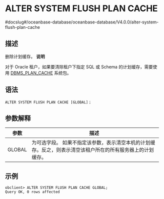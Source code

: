 ALTER SYSTEM FLUSH PLAN CACHE 
==================================================
#docslug#/oceanbase-database/oceanbase-database/V4.0.0/alter-system-flush-plan-cache


描述 
-----------------------

删除计划缓存。
**说明**



对于 Oracle 租户，如果要清除租户下指定 SQL 或 Schema 的计划缓存，需要使用 [DBMS_PLAN_CACHE](../../../../6.pl-reference/13.pl-system-package/12.DBMS_PLAN_CACHE/1.dbms_plan_cache-overview.md) 系统包。

语法 
-----------------------

```unknow
ALTER SYSTEM FLUSH PLAN CACHE [GLOBAL]；
```



参数解释 
-------------------------



|   参数   |                                   描述                                   |
|--------|------------------------------------------------------------------------|
| GLOBAL | 为可选字段。 如果不指定该参数，表示清空本机的计划缓存。反之，则表示清空该租户所在的所有服务器上的计划缓存。 |



示例 
-----------------------

```unknow
obclient> ALTER SYSTEM FLUSH PLAN CACHE GLOBAL;
Query OK, 0 rows affected
```


